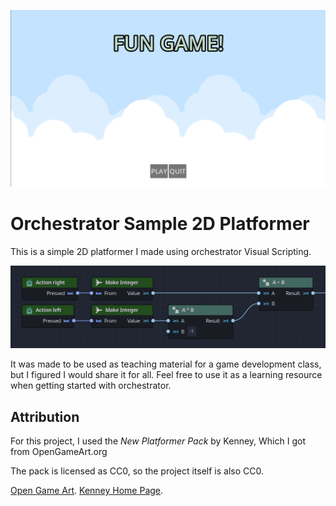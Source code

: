 
![hero image of menu screen, clouds over a simple button and title](/screenshots/menu.png)


# Orchestrator Sample 2D Platformer

This is a simple 2D platformer I made using orchestrator Visual Scripting. 

![hero image of menu screen, clouds over a simple button and title](/screenshots/Player/input_actions.png)

It was made to be used as teaching material for a game development class, but I figured I would share it for all. Feel free to use it as a learning resource when getting started with orchestrator. 



## Attribution

For this project, I used the *New Platformer Pack* by Kenney, Which I got from OpenGameArt.org

The pack is licensed as CC0, so the project itself is also CC0. 

[Open Game Art](hhttps://opengameart.org/content/new-platformer-pack). 
[Kenney Home Page](hhttps://kenney.nl/assets). 